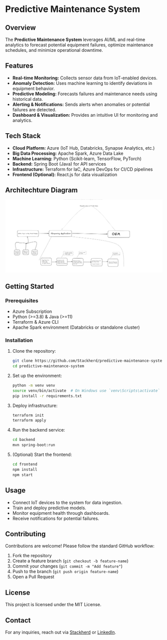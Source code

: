 # Predictive Maintenance System

## Overview
The **Predictive Maintenance System** leverages AI/ML and real-time analytics to forecast potential equipment failures, optimize maintenance schedules, and minimize operational downtime.

## Features
- **Real-time Monitoring:** Collects sensor data from IoT-enabled devices.
- **Anomaly Detection:** Uses machine learning to identify deviations in equipment behavior.
- **Predictive Modeling:** Forecasts failures and maintenance needs using historical data.
- **Alerting & Notifications:** Sends alerts when anomalies or potential failures are detected.
- **Dashboard & Visualization:** Provides an intuitive UI for monitoring and analytics.

## Tech Stack
- **Cloud Platform:** Azure (IoT Hub, Databricks, Synapse Analytics, etc.)
- **Big Data Processing:** Apache Spark, Azure Data Lake
- **Machine Learning:** Python (Scikit-learn, TensorFlow, PyTorch)
- **Backend:** Spring Boot (Java) for API services
- **Infrastructure:** Terraform for IaC, Azure DevOps for CI/CD pipelines
- **Frontend (Optional):** React.js for data visualization

## Architechture Diagram
![alt text](image.png) 

## Getting Started
### Prerequisites
- Azure Subscription
- Python (>=3.8) & Java (>=11)
- Terraform & Azure CLI
- Apache Spark environment (Databricks or standalone cluster)

### Installation
1. Clone the repository:
   ```sh
   git clone https://github.com/Stackherd/predictive-maintenance-system.git
   cd predictive-maintenance-system
   ```
2. Set up the environment:
   ```sh
   python -m venv venv
   source venv/bin/activate  # On Windows use `venv\Scripts\activate`
   pip install -r requirements.txt
   ```
3. Deploy infrastructure:
   ```sh
   terraform init
   terraform apply
   ```
4. Run the backend service:
   ```sh
   cd backend
   mvn spring-boot:run
   ```
5. (Optional) Start the frontend:
   ```sh
   cd frontend
   npm install
   npm start
   ```

## Usage
- Connect IoT devices to the system for data ingestion.
- Train and deploy predictive models.
- Monitor equipment health through dashboards.
- Receive notifications for potential failures.

## Contributing
Contributions are welcome! Please follow the standard GitHub workflow:
1. Fork the repository
2. Create a feature branch (`git checkout -b feature-name`)
3. Commit your changes (`git commit -m "Add feature"`)
4. Push to the branch (`git push origin feature-name`)
5. Open a Pull Request

## License
This project is licensed under the MIT License.

## Contact
For any inquiries, reach out via [Stackherd](https://stackherd.com) or [LinkedIn](https://www.linkedin.com/company/stackherd).

